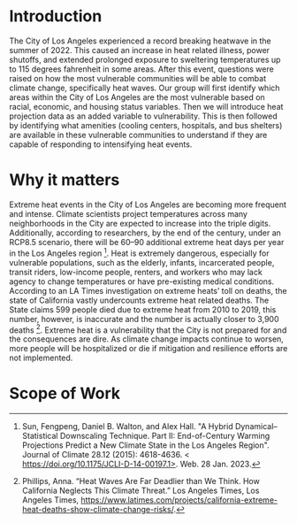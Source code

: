 # Introduction 
The City of Los Angeles experienced a record breaking heatwave in the summer of 2022. This caused an increase in heat related illness, power shutoffs, and extended prolonged exposure to sweltering temperatures up to 115 degrees fahrenheit in some areas. After this event, questions were raised on how the most vulnerable communities will be able to combat climate change, specifically heat waves. Our group will first identify which areas within the City of Los Angeles are the most vulnerable based on racial, economic, and housing status variables. Then we will introduce heat projection data as an added variable to vulnerability. This is then followed by identifying what amenities (cooling centers, hospitals, and bus shelters) are available in these vulnerable communities to understand if they are capable of responding to intensifying heat events.
# Why it matters
Extreme heat events in the City of Los Angeles are becoming more frequent and intense. Climate scientists project temperatures across many neighborhoods in the City are expected to increase into the triple digits. Additionally, according to researchers, by the end of the century, under an RCP8.5 scenario, there will be 60–90 additional extreme heat days per year in the Los Angeles region [^1]. Heat is extremely dangerous, especially for vulnerable populations, such as the elderly, infants, incarcerated people, transit riders, low-income people, renters, and workers who may lack agency to change temperatures or have pre-existing medical conditions. According to an LA Times investigation on extreme heats’ toll on deaths, the state of California vastly undercounts extreme heat related deaths. The State claims 599 people died due to extreme heat from 2010 to 2019, this number, however, is inaccurate and the number is actually closer to 3,900 deaths [^2]. Extreme heat is a vulnerability that the City is not prepared for and the consequences are dire. As climate change impacts continue to worsen, more people will be hospitalized or die if mitigation and resilience efforts are not implemented.
[^1]: Sun, Fengpeng, Daniel B. Walton, and Alex Hall. "A Hybrid Dynamical–Statistical Downscaling Technique. Part II: End-of-Century Warming Projections Predict a New Climate State in the Los Angeles Region". Journal of Climate 28.12 (2015): 4618-4636. < https://doi.org/10.1175/JCLI-D-14-00197.1>. Web. 28 Jan. 2023.
[^2]:  Phillips, Anna. “Heat Waves Are Far Deadlier than We Think. How California Neglects This Climate Threat.” Los Angeles Times, Los Angeles Times, https://www.latimes.com/projects/california-extreme-heat-deaths-show-climate-change-risks/. 
# Scope of Work 
